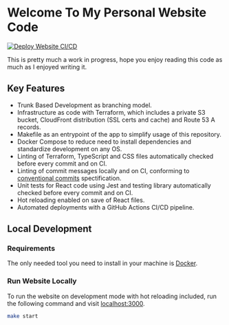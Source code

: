 # Welcome To My Personal Website Code

[![Deploy Website CI/CD](https://github.com/waldoibarra/portfolio/actions/workflows/deploy-website-ci-cd.yml/badge.svg)](https://github.com/waldoibarra/portfolio/actions/workflows/deploy-website-ci-cd.yml)

This is pretty much a work in progress, hope you enjoy reading this code as much as I enjoyed writing it.

## Key Features

- Trunk Based Development as branching model.
- Infrastructure as code with Terraform, which includes a private S3 bucket, CloudFront distribution (SSL certs and cache) and Route 53 A records.
- Makefile as an entrypoint of the app to simplify usage of this repository.
- Docker Compose to reduce need to install dependencies and standardize development on any OS.
- Linting of Terraform, TypeScript and CSS files automatically checked before every commit and on CI.
- Linting of commit messages locally and on CI, conforming to [conventional commits](https://conventionalcommits.org/) spectification.
- Unit tests for React code using Jest and testing library automatically checked before every commit and on CI.
- Hot reloading enabled on save of React files.
- Automated deployments with a GitHub Actions CI/CD pipeline.

## Local Development

### Requirements

The only needed tool you need to install in your machine is [Docker](https://www.docker.com).

### Run Website Locally

To run the website on development mode with hot reloading included, run the following command and visit [localhost:3000](http://localhost:3000).

``` sh
make start
```
